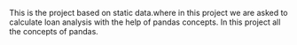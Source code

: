 This is the project based on static data.where in this project we are asked to calculate loan analysis with the help of pandas concepts.
In this project all the concepts of pandas. 